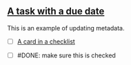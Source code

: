 ## [A task with a due date](#DONE:0)
<card>

This is an example of updating metadata.

<!-- 
due in 2 days.
one:two
-->
</card>

- [ ] [A card in a checklist](#DONE:)
<!-- id:checklist -->

- [ ] #DONE: make sure this is checked
<!-- id:checked2 -->